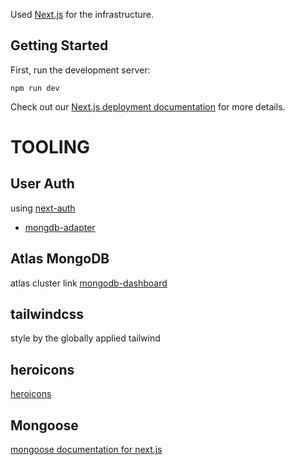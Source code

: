 Used [Next.js](https://nextjs.org/) for the infrastructure.

## Getting Started

First, run the development server:

```bash/terminal
npm run dev
```

Check out our [Next.js deployment documentation](https://nextjs.org/docs/deployment) for more details.


# TOOLING

## User Auth 
using [next-auth](https://next-auth.js.org/)
* [mongdb-adapter](https://authjs.dev/reference/adapter/mongodb)

## Atlas MongoDB
 atlas cluster link [mongodb-dashboard](https://cloud.mongodb.com/v2#/org/5f9f4921d747f670f33c1aca/projectshttps://cloud.mongodb.com/v2#/org/5f9f4921d747f670f33c1aca/projects)

## tailwindcss
style by the globally applied tailwind

## heroicons
 [heroicons](heroicons.com)

## Mongoose
[mongoose documentation for next.js](https://mongoosejs.com/docs/nextjs.html)








<!-- 
Open [http://localhost:3000](http://localhost:3000) with your browser to see the result.

You can start editing the page by modifying `pages/index.js`. The page auto-updates as you edit the file.

[API routes](https://nextjs.org/docs/api-routes/introduction) can be accessed on [http://localhost:3000/api/hello](http://localhost:3000/api/hello). This endpoint can be edited in `pages/api/hello.js`.

The `pages/api` directory is mapped to `/api/*`. Files in this directory are treated as [API routes](https://nextjs.org/docs/api-routes/introduction) instead of React pages. 

## Deploy on Vercel

The easiest way to deploy your Next.js app is to use the [Vercel Platform](https://vercel.com/new?utm_medium=default-template&filter=next.js&utm_source=create-next-app&utm_campaign=create-next-app-readme) from the creators of Next.js. -->
